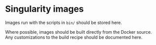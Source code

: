 # Singularity images

Images run with the scripts in `bin/` should be stored here.

Where possible, images should be built directly from the Docker source.
Any customizations to the build recipe should be documented here.
